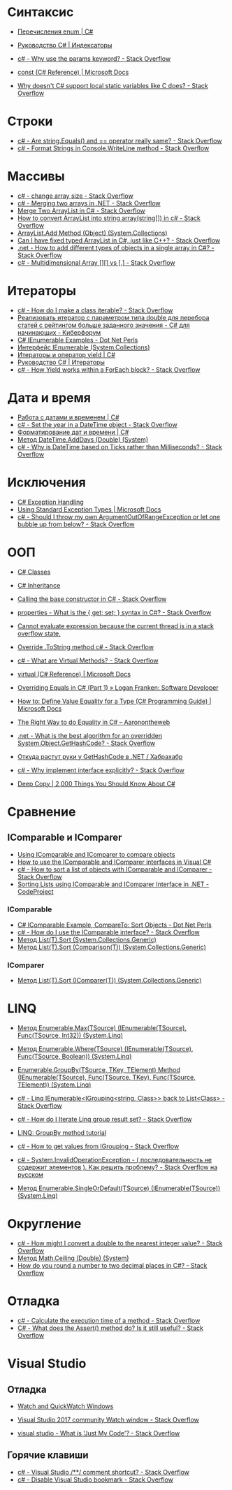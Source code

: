 # Синтаксис

- [Перечисления enum | C#](https://metanit.com/sharp/tutorial/2.12.php)

- [Руководство C# | Индексаторы](https://professorweb.ru/my/csharp/charp_theory/level5/5_13.php)

- [c# - Why use the params keyword? - Stack Overflow](https://stackoverflow.com/a/7580295/2289640)

- [const (C# Reference) | Microsoft Docs](https://docs.microsoft.com/en-us/dotnet/csharp/language-reference/keywords/const)

- [Why doesn&#39;t C# support local static variables like C does? - Stack Overflow](https://stackoverflow.com/questions/1049689/why-doesnt-c-sharp-support-local-static-variables-like-c-does)

# Строки

- [c# - Are string.Equals() and == operator really same? - Stack Overflow](https://stackoverflow.com/questions/3678792/are-string-equals-and-operator-really-same)
- [c# - Format Strings in Console.WriteLine method - Stack Overflow](https://stackoverflow.com/questions/4223815/format-strings-in-console-writeline-method)

# Массивы

- [c# - change array size - Stack Overflow](https://stackoverflow.com/a/4840817/2289640)
- [c# - Merging two arrays in .NET - Stack Overflow](https://stackoverflow.com/a/59250/2289640)
- [Merge Two ArrayList in C# - Stack Overflow](https://stackoverflow.com/questions/11341103/merge-two-arraylist-in-c-sharp)
- [How to convert ArrayList into string array(string[]) in c# - Stack Overflow](https://stackoverflow.com/a/8924909/2289640)
- [ArrayList.Add Method (Object) (System.Collections)](https://msdn.microsoft.com/en-us/library/system.collections.arraylist.add(v=vs.110).aspx)
- [Can I have fixed typed ArrayList in C#, just like C++? - Stack Overflow](https://stackoverflow.com/questions/2360747/can-i-have-fixed-typed-arraylist-in-c-just-like-c)
- [.net - How to add different types of objects in a single array in C#? - Stack Overflow](https://stackoverflow.com/questions/6482331/how-to-add-different-types-of-objects-in-a-single-array-in-c)
- [c# - Multidimensional Array [][] vs [,] - Stack Overflow](https://stackoverflow.com/questions/12567329/multidimensional-array-vs)

# Итераторы

- [c# - How do I make a class iterable? - Stack Overflow](https://stackoverflow.com/a/9455079/2289640)
- [Реализовать итератор с параметром типа double для перебора статей с рейтингом больше заданного значения - C# для начинающих - Киберфорум](http://www.cyberforum.ru/csharp-beginners/thread1271362.html)
- [C# IEnumerable Examples - Dot Net Perls](https://www.dotnetperls.com/ienumerable)
- [Интерфейс IEnumerable (System.Collections)](https://msdn.microsoft.com/ru-ru/library/system.collections.ienumerable(v=vs.110).aspx)
- [Итераторы и оператор yield | C#](https://metanit.com/sharp/tutorial/4.12.php)
- [Руководство C# | Итераторы](https://professorweb.ru/my/csharp/charp_theory/level12/12_20.php)
- [c# - How Yield works within a ForEach block? - Stack Overflow](https://stackoverflow.com/questions/14923539/how-yield-works-within-a-foreach-block)

# Дата и время

- [Работа с датами и временем | C#](https://metanit.com/sharp/tutorial/19.1.php)
- [c# - Set the year in a DateTime object - Stack Overflow](https://stackoverflow.com/a/41805608/2289640)
- [Форматирование дат и времени | C#](https://metanit.com/sharp/tutorial/19.2.php)
- [Метод DateTime.AddDays (Double) (System)](https://msdn.microsoft.com/ru-ru/library/system.datetime.adddays(v=vs.110).aspx)
- [c# - Why is DateTime based on Ticks rather than Milliseconds? - Stack Overflow](https://stackoverflow.com/questions/14415555/why-is-datetime-based-on-ticks-rather-than-milliseconds)

# Исключения

- [C# Exception Handling](https://www.tutorialspoint.com/csharp/csharp_exception_handling.htm)
- [Using Standard Exception Types | Microsoft Docs](https://docs.microsoft.com/en-us/dotnet/standard/design-guidelines/using-standard-exception-types)
- [c# - Should I throw my own ArgumentOutOfRangeException or let one bubble up from below? - Stack Overflow](https://stackoverflow.com/a/2526525/2289640)

# ООП

- [C# Classes](https://www.tutorialspoint.com/csharp/csharp_classes.htm)

- [C# Inheritance](https://www.tutorialspoint.com/csharp/csharp_inheritance.htm)
- [Calling the base constructor in C# - Stack Overflow](https://stackoverflow.com/a/12052/2289640)

- [properties - What is the { get; set; } syntax in C#? - Stack Overflow](https://stackoverflow.com/a/5096967/2289640)
- [Cannot evaluate expression because the current thread is in a stack overflow state.](https://social.msdn.microsoft.com/Forums/en-US/29bbdaf1-c5b3-490b-ae50-ef05ed00e544/cannot-evaluate-expression-because-the-current-thread-is-in-a-stack-overflow-state?forum=csharplanguage)

- [Override .ToString method c# - Stack Overflow](https://stackoverflow.com/a/18200481/2289640)

- [c# - What are Virtual Methods? - Stack Overflow](https://stackoverflow.com/a/622135/2289640)
- [virtual (C# Reference) | Microsoft Docs](https://docs.microsoft.com/en-us/dotnet/csharp/language-reference/keywords/virtual)

- [Overriding Equals in C# (Part 1) &raquo; Logan Franken: Software Developer](http://www.loganfranken.com/blog/687/overriding-equals-in-c-part-1/)
- [How to: Define Value Equality for a Type (C# Programming Guide) | Microsoft Docs](https://docs.microsoft.com/en-us/dotnet/csharp/programming-guide/statements-expressions-operators/how-to-define-value-equality-for-a-type)
- [The Right Way to do Equality in C# – Aaronontheweb](http://www.aaronstannard.com/overriding-equality-in-dotnet/)
- [.net - What is the best algorithm for an overridden System.Object.GetHashCode? - Stack Overflow](https://stackoverflow.com/a/263416/2289640)
- [Откуда растут руки у GetHashCode в .NET / Хабрахабр](https://habrahabr.ru/post/188038/)

- [c# - Why implement interface explicitly? - Stack Overflow](https://stackoverflow.com/a/4103319/2289640)

- [Deep Copy | 2,000 Things You Should Know About C#](https://csharp.2000things.com/tag/deep-copy/)

# Сравнение

## IComparable и IComparer

- [Using IComparable and IComparer to compare objects](https://www.c-sharpcorner.com/uploadfile/yougerthen/using-icomparable-and-icomparer-to-compare-objects/)
- [How to use the IComparable and IComparer interfaces in Visual C#](https://support.microsoft.com/en-us/help/320727/how-to-use-the-icomparable-and-icomparer-interfaces-in-visual-c)
- [c# - How to sort a list of objects with IComparable and IComparer - Stack Overflow](https://stackoverflow.com/questions/26868600/how-to-sort-a-list-of-objects-with-icomparable-and-icomparer)
- [Sorting Lists using IComparable and IComparer Interface in .NET - CodeProject](https://www.codeproject.com/Articles/42839/Sorting-Lists-using-IComparable-and-IComparer-Inte)

### IComparable

- [C# IComparable Example, CompareTo: Sort Objects - Dot Net Perls](https://www.dotnetperls.com/icomparable)
- [c# - How do I use the IComparable interface? - Stack Overflow](https://stackoverflow.com/questions/435404/how-do-i-use-the-icomparable-interface)
- [Метод List(T).Sort (System.Collections.Generic)](https://msdn.microsoft.com/ru-ru/library/b0zbh7b6(v=vs.110).aspx)
- [Метод List(T).Sort (Comparison(T)) (System.Collections.Generic)](https://msdn.microsoft.com/ru-ru/library/w56d4y5z(v=vs.110).aspx)

### IComparer

- [Метод List(T).Sort (IComparer(T)) (System.Collections.Generic)](https://msdn.microsoft.com/ru-ru/library/234b841s(v=vs.110).aspx)

# LINQ

- [Метод Enumerable.Max(TSource) (IEnumerable(TSource), Func(TSource, Int32)) (System.Linq)](https://msdn.microsoft.com/ru-ru/library/bb535031(v=vs.110).aspx)
- [Метод Enumerable.Where(TSource) (IEnumerable(TSource), Func(TSource, Boolean)) (System.Linq)](https://msdn.microsoft.com/ru-ru/library/bb534803(v=vs.110).aspx)
- [Enumerable.GroupBy(TSource, TKey, TElement) Method (IEnumerable(TSource), Func(TSource, TKey), Func(TSource, TElement)) (System.Linq)](https://msdn.microsoft.com/en-us/library/bb534304(v=vs.110).aspx)
- [c# - Linq IEnumerable&lt;IGrouping&lt;string, Class&gt;&gt; back to List&lt;Class&gt; - Stack Overflow](https://stackoverflow.com/questions/21010424/linq-ienumerableigroupingstring-class-back-to-listclass)
- [c# - How do I Iterate Linq group result set? - Stack Overflow](https://stackoverflow.com/questions/6624706/how-do-i-iterate-linq-group-result-set)
- [LINQ: GroupBy method tutorial](http://geekswithblogs.net/Martinez/archive/2009/10/29/linq-groupby-method-tutorial.aspx)
- [c# - How to get values from IGrouping - Stack Overflow](https://stackoverflow.com/questions/8521025/how-to-get-values-from-igrouping)

- [c# - System.InvalidOperationException - ( последовательность не содержит элементов ). Как решить проблему? - Stack Overflow на русском](https://ru.stackoverflow.com/questions/636951/system-invalidoperationexception-последовательность-не-содержит-элементов)
- [Метод Enumerable.SingleOrDefault(TSource) (IEnumerable(TSource)) (System.Linq)](https://msdn.microsoft.com/ru-ru/library/bb342451(v=vs.110).aspx)

# Округление

- [c# - How might I convert a double to the nearest integer value? - Stack Overflow](https://stackoverflow.com/questions/633335/how-might-i-convert-a-double-to-the-nearest-integer-value)
- [Метод Math.Ceiling (Double) (System)](https://msdn.microsoft.com/ru-ru/library/zx4t0t48(v=vs.110).aspx)
- [How do you round a number to two decimal places in C#? - Stack Overflow](https://stackoverflow.com/questions/257005/how-do-you-round-a-number-to-two-decimal-places-in-c)

# Отладка

- [c# - Calculate the execution time of a method - Stack Overflow](https://stackoverflow.com/questions/14019510/calculate-the-execution-time-of-a-method)
- [C# - What does the Assert() method do? Is it still useful? - Stack Overflow](https://stackoverflow.com/questions/163538/c-sharp-what-does-the-assert-method-do-is-it-still-useful)

# Visual Studio

## Отладка

- [Watch and QuickWatch Windows](https://msdn.microsoft.com/en-us/library/0taedcee.aspx)
- [Visual Studio 2017 community Watch window - Stack Overflow](https://stackoverflow.com/a/43289778/2289640)

- [visual studio - What is &#39;Just My Code&#39;? - Stack Overflow](https://stackoverflow.com/a/32048767/2289640)

## Горячие клавиши

- [c# - Visual Studio /**/ comment shortcut? - Stack Overflow](https://stackoverflow.com/a/33909608/2289640)
- [c# - Disable Visual Studio bookmark - Stack Overflow](https://stackoverflow.com/a/20431046/2289640)
